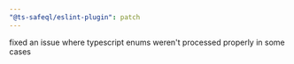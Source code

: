 ```yaml
---
"@ts-safeql/eslint-plugin": patch
---
```


fixed an issue where typescript enums weren't processed properly in some cases
